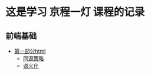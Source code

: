 # 这是学习 京程一灯 课程的记录
## 前端基础
* [第一部分html](./html/同源策略.md "同源策略")
   * [同源策略](./html/同源策略.md "同源策略")
   * [语义化](./html/语义化.md "语义化")
